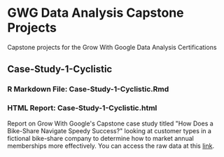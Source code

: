# GWG Data Analysis Capstone Projects
 Capstone projects for the Grow With Google Data Analysis Certifications 

## Case-Study-1-Cyclistic
### R Markdown File: Case-Study-1-Cyclistic.Rmd
### HTML Report: Case-Study-1-Cyclistic.html

Report on Grow With Google's Capstone case study titled "How Does a Bike-Share Navigate Speedy Success?" looking at customer types in a fictional bike-share company to determine how to market annual memberships more effectively. 
You can access the raw data at this [link](https://www.dropbox.com/scl/fi/uhm6jenoqv8yvgg72s35t/combined_data.csv?rlkey=u8iaixg3zszhrogc80dkmiuxg&dl=0).

